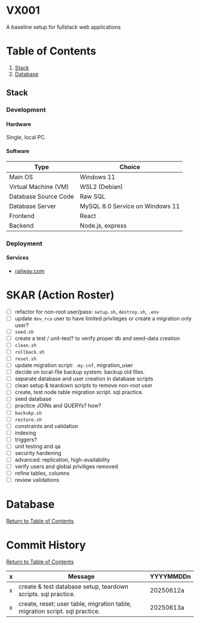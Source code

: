 # VX001
A baseline setup for fullstack web applications

# Table of Contents
1. [Stack](#stack)
1. [Database](#database)

## Stack

### Development

#### Hardware
Single, local PC.

#### Software

| Type | Choice |
| - | - | 
| Main OS | Windows 11 |
| Virtual Machine (VM) | WSL2 (Debian) |
| Database Source Code | Raw SQL |
| Database Server | MySQL 8.0 Service on Windows 11 |
| Frontend | React |
| Backend | Node.js, express |

### Deployment

#### Services
- [railway.com](#railway.com)

# SKAR (Action Roster)
- [ ] refactor for non-root user/pass: `setup.sh`, `destroy.sh`, `.env`
- [ ] update `dev_rca` user to have limited privileges or create a migration only user?
- [ ] `seed.sh`
- [ ] create a test / unit-test? to verify proper db and seed-data creation
- [ ] `clean.sh`
- [ ] `rollback.sh`
- [ ] `reset.sh`
- [ ] update migration script: `.my.cnf`, migration_user
- [ ] decide on local-file backup system.  backup old files.
- [ ] separate database and user creation in database scripts
- [ ] clean setup & teardown scripts to remove non-root user
- [ ] create, test node table migration script. sql practice.
- [ ] seed database
- [ ] practice JOINs and QUERYs? how?
- [ ] `backukp.sh`
- [ ] `restore.sh`
- [ ] constraints and validation
- [ ] indexing
- [ ] triggers?
- [ ] unit testing and qa
- [ ] security hardening
- [ ] advanced: replication, high-availability
- [ ] verify users and global priviliges removed
- [ ] refine tables, columns
- [ ] review validations

# Database
[Return to Table of Contents](#table-of-contents)

# Commit History
[Return to Table of Contents](#table-of-contents)

| x | Message | YYYYMMDDn |
| - | - | - |
| x | create & test database setup, teardown scripts. sql practice. | 20250612a |
| x | create, reset:  user table, migration table, migration script. sql practice. | 20250613a |